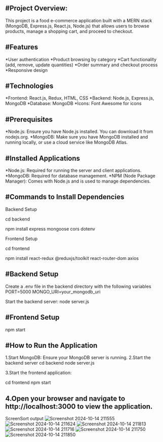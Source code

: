 #Project Overview:
----------------
This project is a food e-commerce application built with a MERN stack (MongoDB, Express.js, React.js, Node.js) that allows users to browse products, manage a shopping cart, and proceed to checkout.

#Features
----------------
*User authentication
*Product browsing by category
*Cart functionality (add, remove, update quantities)
*Order summary and checkout process
*Responsive design

#Technologies
--------------------
*Frontend: React.js, Redux, HTML, CSS
*Backend: Node.js, Express.js, MongoDB
*Database: MongoDB
*Icons: Font Awesome for icons

#Prerequisites
----------------------
*Node.js: Ensure you have Node.js installed. You can download it from nodejs.org.
*MongoDB: Make sure you have MongoDB installed and running locally, or use a cloud service like MongoDB Atlas.

#Installed Applications
---------------------------
*Node.js: Required for running the server and client applications.
*MongoDB: Required for database management.
*NPM (Node Package Manager): Comes with Node.js and is used to manage dependencies.

#Commands to Install Dependencies
-----------------------------
Backend Setup

cd backend

npm install express mongoose cors dotenv

Frontend Setup

cd frontend

npm install react-redux @reduxjs/toolkit react-router-dom axios

#Backend Setup
-------------------
Create a .env file in the backend directory with the following variables
PORT=5000
MONGO_URI=your_mongodb_uri

Start the backend server:
node server.js

#Frontend Setup
------------------------
npm start

#How to Run the Application
--------------------------
1.Start MongoDB: Ensure your MongoDB server is running.
2.Start the backend server
cd backend
node server.js

3.Start the frontend application:

cd frontend
npm start

4.Open your browser and navigate to http://localhost:3000 to view the application.
-------------------
ScreenSort output
![Screenshot 2024-10-14 211555](https://github.com/user-attachments/assets/08355da2-35c2-4fbe-a8bc-c1262abd68cc)
![Screenshot 2024-10-14 211624](https://github.com/user-attachments/assets/eb09bd10-31a0-49ab-b8cd-bcb25165256b)
![Screenshot 2024-10-14 211813](https://github.com/user-attachments/assets/ff8ad5a0-f682-48e3-97d4-92d417831297)
![Screenshot 2024-10-14 211716](https://github.com/user-attachments/assets/b04afb07-efca-4e7f-bcbf-b4761ac50bd7)
![Screenshot 2024-10-14 211750](https://github.com/user-attachments/assets/0640298c-687f-4b55-881c-eaa8cecfc51e)
![Screenshot 2024-10-14 211850](https://github.com/user-attachments/assets/fbe310bf-779c-46e6-a6a6-25e35483f66e)


